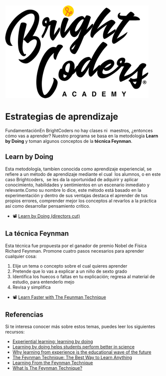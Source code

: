 ![Logo BrightCoders](../../img/logo-bc.png)

# Estrategias de aprendizaje

FundamentaciónEn BrightCoders no hay clases ni  maestros, ¿entonces cómo vas a aprender?
Nuestro programa se basa en la metodología __Learn by Doing__ y toman algunos conceptos de la __técnica Feynman__.

## Learn by Doing
Esta metodología, tambíen conocida como aprendizaje experiencial, se refiere a un método de aprendizaje mediante el cual  los alumnos, o en este caso Brightcoders,  se les da la oportunidad de adquirir y aplicar conocimiento, habilidades y sentimientos en un escenario inmediato y relevante.Como su nombre lo dice, este método está basado en la experimentación y dentro de sus ventajas destaca el aprender de tus propios errores, comprender mejor los conceptos al revarlos a la práctica así como desarrollar pensamiento crítico.

- 📽 [Learn by Doing (directors cut)](https://www.youtube.com/watch?v=5d71xhEbjDg&feature=youtu.be)

## La técnica Feynman
Esta técnica fue propuesta por el ganador de premio Nobel de Física Richard Feynman. Promone cuatro pasos necesarios para aprender cualquier cosa:

1. Elije un tema o concepto sobre el cual quieres aprender
2. Pretende que lo vas a explicar a un niño de sexto grado
3. Identifica los huecos o faltas en tu explicación; regresa al material de estudio, para entenderlo mejo
4. Revisa y simplifica 

- 📽  [Learn Faster with The Feunman Technique](https://www.youtube.com/watch?v=FrNqSLPaZLc&feature=youtu.be)

## Referencias

Si te interesa conocer más sobre estos temas, puedes leer los siguientes recursos:
- [Experiential learning: learning by doing](https://opentextbc.ca/teachinginadigitalage/chapter/4-4-models-for-teaching-by-doing/)
- [Learning by doing helps students perform better in science](https://news.uchicago.edu/story/learning-doing-helps-students-perform-better-science)
- [Why learning from experience is the educational wave of the future](https://theconversation.com/why-learning-from-experience-is-the-educational-wave-of-the-future-92399)
- [The Feynman Technique: The Best Way to Learn Anything](https://fs.blog/2012/04/feynman-technique/)
- [Learning From the Feynman Technique](https://medium.com/taking-note/learning-from-the-feynman-technique-5373014ad230)
- [What Is The Feynman Technique?](https://www.teachthought.com/learning/how-to-use-the-feynman-technique-learning-by-simplifying/)


